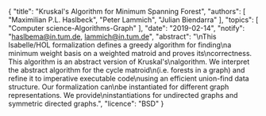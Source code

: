 {
    "title": "Kruskal's Algorithm for Minimum Spanning Forest",
    "authors": [
        "Maximilian P.L. Haslbeck",
        "Peter Lammich",
        "Julian Biendarra"
    ],
    "topics": [
        "Computer science-Algorithms-Graph"
    ],
    "date": "2019-02-14",
    "notify": "haslbema@in.tum.de, lammich@in.tum.de",
    "abstract": "\nThis Isabelle/HOL formalization defines a greedy algorithm for finding\na minimum weight basis on a weighted matroid and proves its\ncorrectness. This algorithm is an abstract version of Kruskal's\nalgorithm.  We interpret the abstract algorithm for the cycle matroid\n(i.e. forests in a graph) and refine it to imperative executable code\nusing an efficient union-find data structure.  Our formalization can\nbe instantiated for different graph representations. We provide\ninstantiations for undirected graphs and symmetric directed graphs.",
    "licence": "BSD"
}